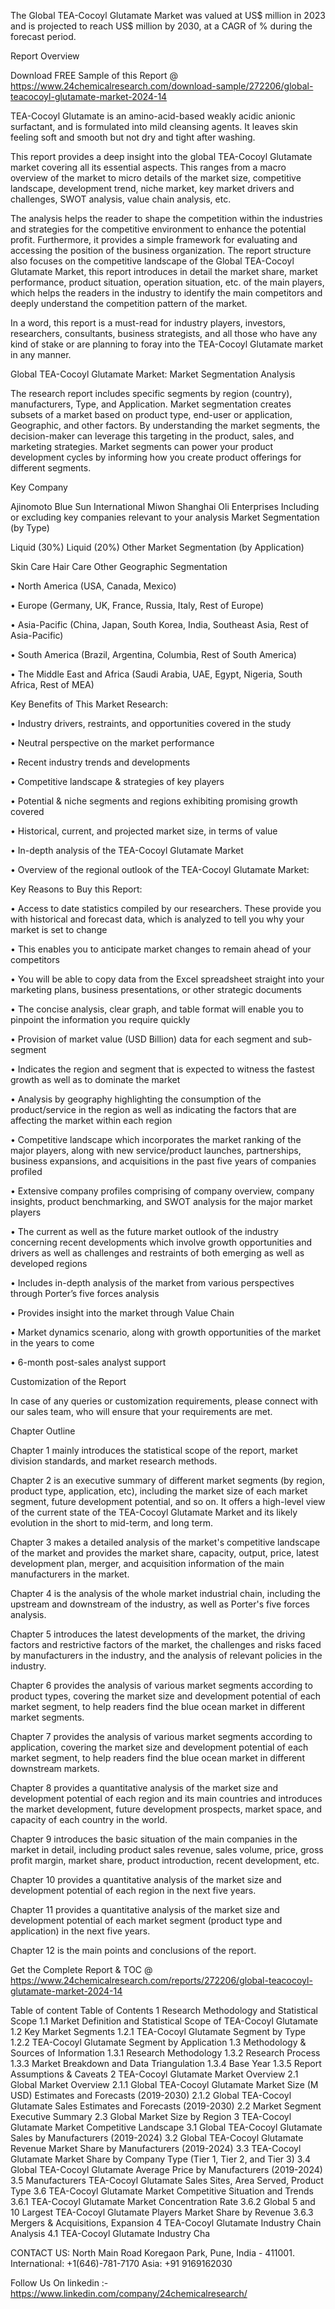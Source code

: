 The Global TEA-Cocoyl Glutamate Market  was valued at US$ million in 2023 and is projected to reach US$ million by 2030, at a CAGR of % during the forecast period.

Report Overview

Download FREE Sample of this Report @ https://www.24chemicalresearch.com/download-sample/272206/global-teacocoyl-glutamate-market-2024-14

TEA-Cocoyl Glutamate is an amino-acid-based weakly acidic anionic surfactant, and is formulated into mild cleansing agents. It leaves skin feeling soft and smooth but not dry and tight after washing.

This report provides a deep insight into the global TEA-Cocoyl Glutamate market covering all its essential aspects. This ranges from a macro overview of the market to micro details of the market size, competitive landscape, development trend, niche market, key market drivers and challenges, SWOT analysis, value chain analysis, etc.

The analysis helps the reader to shape the competition within the industries and strategies for the competitive environment to enhance the potential profit. Furthermore, it provides a simple framework for evaluating and accessing the position of the business organization. The report structure also focuses on the competitive landscape of the Global TEA-Cocoyl Glutamate Market, this report introduces in detail the market share, market performance, product situation, operation situation, etc. of the main players, which helps the readers in the industry to identify the main competitors and deeply understand the competition pattern of the market.

In a word, this report is a must-read for industry players, investors, researchers, consultants, business strategists, and all those who have any kind of stake or are planning to foray into the TEA-Cocoyl Glutamate market in any manner.

Global TEA-Cocoyl Glutamate Market: Market Segmentation Analysis

The research report includes specific segments by region (country), manufacturers, Type, and Application. Market segmentation creates subsets of a market based on product type, end-user or application, Geographic, and other factors. By understanding the market segments, the decision-maker can leverage this targeting in the product, sales, and marketing strategies. Market segments can power your product development cycles by informing how you create product offerings for different segments.

Key Company

Ajinomoto
Blue Sun International
Miwon
Shanghai Oli Enterprises
Including or excluding key companies relevant to your analysis
Market Segmentation (by Type)

Liquid (30%)
Liquid (20%)
Other
Market Segmentation (by Application)

Skin Care
Hair Care
Other
Geographic Segmentation

• North America (USA, Canada, Mexico)

• Europe (Germany, UK, France, Russia, Italy, Rest of Europe)

• Asia-Pacific (China, Japan, South Korea, India, Southeast Asia, Rest of Asia-Pacific)

• South America (Brazil, Argentina, Columbia, Rest of South America)

• The Middle East and Africa (Saudi Arabia, UAE, Egypt, Nigeria, South Africa, Rest of MEA)

Key Benefits of This Market Research:

• Industry drivers, restraints, and opportunities covered in the study

• Neutral perspective on the market performance

• Recent industry trends and developments

• Competitive landscape & strategies of key players

• Potential & niche segments and regions exhibiting promising growth covered

• Historical, current, and projected market size, in terms of value

• In-depth analysis of the TEA-Cocoyl Glutamate Market

• Overview of the regional outlook of the TEA-Cocoyl Glutamate Market:

Key Reasons to Buy this Report:

• Access to date statistics compiled by our researchers. These provide you with historical and forecast data, which is analyzed to tell you why your market is set to change

• This enables you to anticipate market changes to remain ahead of your competitors

• You will be able to copy data from the Excel spreadsheet straight into your marketing plans, business presentations, or other strategic documents

• The concise analysis, clear graph, and table format will enable you to pinpoint the information you require quickly

• Provision of market value (USD Billion) data for each segment and sub-segment

• Indicates the region and segment that is expected to witness the fastest growth as well as to dominate the market

• Analysis by geography highlighting the consumption of the product/service in the region as well as indicating the factors that are affecting the market within each region

• Competitive landscape which incorporates the market ranking of the major players, along with new service/product launches, partnerships, business expansions, and acquisitions in the past five years of companies profiled

• Extensive company profiles comprising of company overview, company insights, product benchmarking, and SWOT analysis for the major market players

• The current as well as the future market outlook of the industry concerning recent developments which involve growth opportunities and drivers as well as challenges and restraints of both emerging as well as developed regions

• Includes in-depth analysis of the market from various perspectives through Porter’s five forces analysis

• Provides insight into the market through Value Chain

• Market dynamics scenario, along with growth opportunities of the market in the years to come

• 6-month post-sales analyst support

Customization of the Report

In case of any queries or customization requirements, please connect with our sales team, who will ensure that your requirements are met.

Chapter Outline

Chapter 1 mainly introduces the statistical scope of the report, market division standards, and market research methods.

Chapter 2 is an executive summary of different market segments (by region, product type, application, etc), including the market size of each market segment, future development potential, and so on. It offers a high-level view of the current state of the TEA-Cocoyl Glutamate Market and its likely evolution in the short to mid-term, and long term.

Chapter 3 makes a detailed analysis of the market's competitive landscape of the market and provides the market share, capacity, output, price, latest development plan, merger, and acquisition information of the main manufacturers in the market.

Chapter 4 is the analysis of the whole market industrial chain, including the upstream and downstream of the industry, as well as Porter's five forces analysis.

Chapter 5 introduces the latest developments of the market, the driving factors and restrictive factors of the market, the challenges and risks faced by manufacturers in the industry, and the analysis of relevant policies in the industry.

Chapter 6 provides the analysis of various market segments according to product types, covering the market size and development potential of each market segment, to help readers find the blue ocean market in different market segments.

Chapter 7 provides the analysis of various market segments according to application, covering the market size and development potential of each market segment, to help readers find the blue ocean market in different downstream markets.

Chapter 8 provides a quantitative analysis of the market size and development potential of each region and its main countries and introduces the market development, future development prospects, market space, and capacity of each country in the world.

Chapter 9 introduces the basic situation of the main companies in the market in detail, including product sales revenue, sales volume, price, gross profit margin, market share, product introduction, recent development, etc.

Chapter 10 provides a quantitative analysis of the market size and development potential of each region in the next five years.

Chapter 11 provides a quantitative analysis of the market size and development potential of each market segment (product type and application) in the next five years.

Chapter 12 is the main points and conclusions of the report.

Get the Complete Report & TOC @ https://www.24chemicalresearch.com/reports/272206/global-teacocoyl-glutamate-market-2024-14

Table of content
Table of Contents
1 Research Methodology and Statistical Scope
1.1 Market Definition and Statistical Scope of TEA-Cocoyl Glutamate
1.2 Key Market Segments
1.2.1 TEA-Cocoyl Glutamate Segment by Type
1.2.2 TEA-Cocoyl Glutamate Segment by Application
1.3 Methodology & Sources of Information
1.3.1 Research Methodology
1.3.2 Research Process
1.3.3 Market Breakdown and Data Triangulation
1.3.4 Base Year
1.3.5 Report Assumptions & Caveats
2 TEA-Cocoyl Glutamate Market Overview
2.1 Global Market Overview
2.1.1 Global TEA-Cocoyl Glutamate Market Size (M USD) Estimates and Forecasts (2019-2030)
2.1.2 Global TEA-Cocoyl Glutamate Sales Estimates and Forecasts (2019-2030)
2.2 Market Segment Executive Summary
2.3 Global Market Size by Region
3 TEA-Cocoyl Glutamate Market Competitive Landscape
3.1 Global TEA-Cocoyl Glutamate Sales by Manufacturers (2019-2024)
3.2 Global TEA-Cocoyl Glutamate Revenue Market Share by Manufacturers (2019-2024)
3.3 TEA-Cocoyl Glutamate Market Share by Company Type (Tier 1, Tier 2, and Tier 3)
3.4 Global TEA-Cocoyl Glutamate Average Price by Manufacturers (2019-2024)
3.5 Manufacturers TEA-Cocoyl Glutamate Sales Sites, Area Served, Product Type
3.6 TEA-Cocoyl Glutamate Market Competitive Situation and Trends
3.6.1 TEA-Cocoyl Glutamate Market Concentration Rate
3.6.2 Global 5 and 10 Largest TEA-Cocoyl Glutamate Players Market Share by Revenue
3.6.3 Mergers & Acquisitions, Expansion
4 TEA-Cocoyl Glutamate Industry Chain Analysis
4.1 TEA-Cocoyl Glutamate Industry Cha

CONTACT US:
North Main Road Koregaon Park, Pune, India - 411001.
International: +1(646)-781-7170
Asia: +91 9169162030

Follow Us On linkedin :- https://www.linkedin.com/company/24chemicalresearch/

